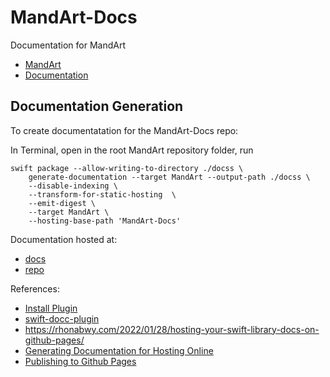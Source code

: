 # MandArt-Docs

Documentation for MandArt

- [MandArt](https://github.com/denisecase/MandArt)
- [Documentation](https://denisecase.github.io/MandArt-Docs/documentation/mandart/)


## Documentation Generation

To create documentatation for the MandArt-Docs repo:

In Terminal, open in the root MandArt repository folder, run

```
swift package --allow-writing-to-directory ./docss \
    generate-documentation --target MandArt --output-path ./docss \
    --disable-indexing \
    --transform-for-static-hosting  \
    --emit-digest \
    --target MandArt \
    --hosting-base-path 'MandArt-Docs'
```


Documentation hosted at:

- [docs](https://denisecase.github.io/MandArt-Docs/documentation/mandart/)
- [repo](https://github.com/denisecase/MandArt-Docs)

References:

- [Install Plugin](https://apple.github.io/swift-docc-plugin/documentation/swiftdoccplugin)
- [swift-docc-plugin](https://github.com/apple/swift-docc-plugin)
- <https://rhonabwy.com/2022/01/28/hosting-your-swift-library-docs-on-github-pages/>
- [Generating Documentation for Hosting Online](https://apple.github.io/swift-docc-plugin/documentation/swiftdoccplugin/generating-documentation-for-hosting-online/)
- [Publishing to Github Pages](https://apple.github.io/swift-docc-plugin/documentation/swiftdoccplugin/publishing-to-github-pages/)
